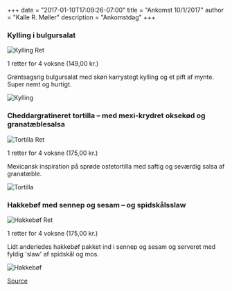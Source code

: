 +++
date = "2017-01-10T17:09:26-07:00"
title = "Ankomst 10/1/2017"
author = "Kalle R. Møller"
description = "Ankomstdag"
+++

### Kylling i bulgursalat

![Kylling Ret](/img/ankomst-2017-01-10/kylling_ret.jpg)

1 retter for 4 voksne (149,00 kr.)

Grøntsagsrig bulgursalat med skøn karrystegt kylling og et pift af mynte. Super nemt og hurtigt.

![Kylling](/img/ankomst-2017-01-10/kylling.jpg)

### Cheddargratineret tortilla – med mexi-krydret oksekød og granatæblesalsa

![Tortilla Ret](/img/ankomst-2017-01-10/tortilla_ret.jpg)

1 retter for 4 voksne (175,00 kr.)

Mexicansk inspiration på sprøde ostetortilla med saftig og seværdig salsa af granatæble.

![Tortilla](/img/ankomst-2017-01-10/tortilla.jpg)

### Hakkebøf med sennep og sesam – og spidskålsslaw

![Hakkebøf Ret](/img/ankomst-2017-01-10/hakkeboef_ret.jpg)

1 retter for 4 voksne (175,00 kr.)

Lidt anderledes hakkebøf pakket ind i sennep og sesam og serveret med fyldig 'slaw' af spidskål og mos.

![Hakkebøf](/img/ankomst-2017-01-10/hakkeboef.jpg)

[Source](http://www.retnemt.dk/madplan.htm)

